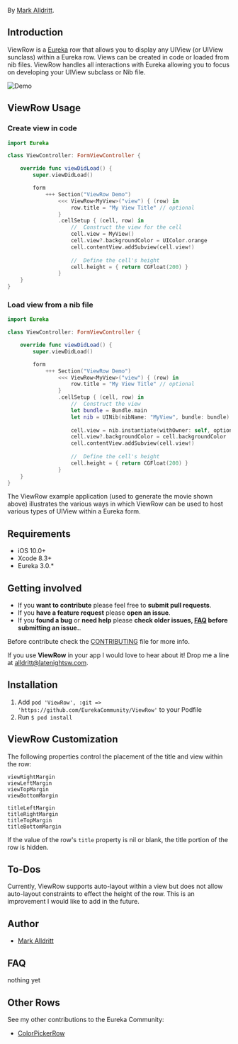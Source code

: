By [Mark Alldritt](http://markalldritt.com).

## Introduction

ViewRow is a [Eureka](https://github.com/xmartlabs/Eureka) row that allows you to display any UIView (or UIView sunclass) within a Eureka row.  Views can be created in code or loaded from nib files.  ViewRow handles all interactions with Eureka allowing you to focus on developing your UIView subclass or Nib file.

![Demo](Screenshots/ViewRow.gif)

## ViewRow Usage

### Create view in code

```swift
import Eureka

class ViewController: FormViewController {

    override func viewDidLoad() {
        super.viewDidLoad()

        form
            +++ Section("ViewRow Demo")
                <<< ViewRow<MyView>("view") { (row) in
                    row.title = "My View Title" // optional
                }
                .cellSetup { (cell, row) in
                    //  Construct the view for the cell
                    cell.view = MyView()
                    cell.view?.backgroundColor = UIColor.orange
                    cell.contentView.addSubview(cell.view!)
                    
                    //  Define the cell's height
                    cell.height = { return CGFloat(200) }
                }
    }
}
```

### Load view from a nib file

```swift
import Eureka

class ViewController: FormViewController {

    override func viewDidLoad() {
        super.viewDidLoad()

        form
            +++ Section("ViewRow Demo")
                <<< ViewRow<MyView>("view") { (row) in
                    row.title = "My View Title" // optional
                }
                .cellSetup { (cell, row) in
                    //  Construct the view
                    let bundle = Bundle.main
                    let nib = UINib(nibName: "MyView", bundle: bundle)
                    
                    cell.view = nib.instantiate(withOwner: self, options: nil)[0] as? MyView
                    cell.view?.backgroundColor = cell.backgroundColor
                    cell.contentView.addSubview(cell.view!)
                                        
                    //  Define the cell's height
                    cell.height = { return CGFloat(200) }
                }
    }
}
```

The ViewRow example application (used to generate the movie shown above) illustrates the various ways in which ViewRow can be used to host various types of UIView within a Eureka form.


## Requirements

* iOS 10.0+
* Xcode 8.3+
* Eureka 3.0.*

## Getting involved

* If you **want to contribute** please feel free to **submit pull requests**.
* If you **have a feature request** please **open an issue**.
* If you **found a bug** or **need help** please **check older issues, [FAQ](#faq) before submitting an issue.**.

Before contribute check the [CONTRIBUTING](https://github.com/EurekaCommunity/ImageRow/blob/master/CONTRIBUTING.md) file for more info.

If you use **ViewRow** in your app I would love to hear about it! Drop me a line at [alldritt@latenightsw.com](email:alldritt@latenightsw.com).


## Installation

1. Add `pod 'ViewRow', :git => 'https://github.com/EurekaCommunity/ViewRow'` to your Podfile
2. Run `$ pod install`


## ViewRow Customization

The following properties control the placement of the title and view within the row: 

  `viewRightMargin`  
  `viewLeftMargin`  
  `viewTopMargin`  
  `viewBottomMargin`
    
  `titleLeftMargin`  
  `titleRightMargin`  
  `titleTopMargin`  
  `titleBottomMargin`  

If the value of the row's `title` property is nil or blank, the title portion of the row is hidden.

## To-Dos

Currently, ViewRow supports auto-layout within a view but does not allow auto-layout constraints to effect the height of the row.  This is an improvement I would like to add in the future.


## Author

- [Mark Alldritt](http://markalldritt.com)

## FAQ

nothing yet

## Other Rows

See my other contributions to the Eureka Community:

- [ColorPickerRow](https://github.com/EurekaCommunity/ColorPickerRow)
